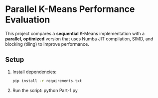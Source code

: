 # Parallel K-Means Performance Evaluation

This project compares a **sequential** K-Means implementation with a **parallel, optimized** version that uses Numba JIT compilation, SIMD, and blocking (tiling) to improve performance.

## Setup

1. Install dependencies:
   ```bash
   pip install -r requirements.txt
2. Run the script:
   python Part-1.py
